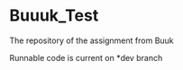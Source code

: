 # Buuuk_Test
 The repository of the assignment from Buuk
 
 Runnable code is current on *dev branch
